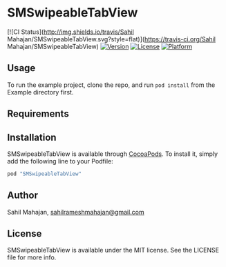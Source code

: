 # SMSwipeableTabView

[![CI Status](http://img.shields.io/travis/Sahil Mahajan/SMSwipeableTabView.svg?style=flat)](https://travis-ci.org/Sahil Mahajan/SMSwipeableTabView)
[![Version](https://img.shields.io/cocoapods/v/SMSwipeableTabView.svg?style=flat)](http://cocoapods.org/pods/SMSwipeableTabView)
[![License](https://img.shields.io/cocoapods/l/SMSwipeableTabView.svg?style=flat)](http://cocoapods.org/pods/SMSwipeableTabView)
[![Platform](https://img.shields.io/cocoapods/p/SMSwipeableTabView.svg?style=flat)](http://cocoapods.org/pods/SMSwipeableTabView)

## Usage

To run the example project, clone the repo, and run `pod install` from the Example directory first.

## Requirements

## Installation

SMSwipeableTabView is available through [CocoaPods](http://cocoapods.org). To install
it, simply add the following line to your Podfile:

```ruby
pod "SMSwipeableTabView"
```

## Author

Sahil Mahajan, sahilrameshmahajan@gmail.com

## License

SMSwipeableTabView is available under the MIT license. See the LICENSE file for more info.

